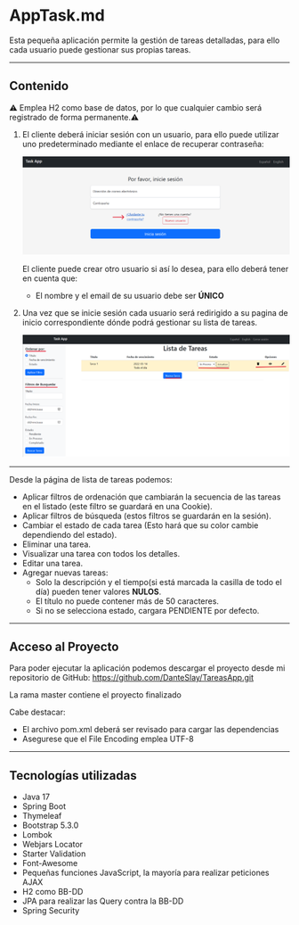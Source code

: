 # AppTask.md

Esta pequeña aplicación permite la gestión de tareas detalladas, para ello cada usuario puede gestionar sus propias tareas.

---

## **Contenido**

<aside>
⚠️ Emplea H2 como base de datos, por lo que cualquier cambio será registrado de forma permanente.⚠️

</aside>

1. El cliente deberá iniciar sesión con un usuario, para ello puede utilizar uno predeterminado mediante el enlace de recuperar contraseña:
    
    ![userAdmin.png](src/main/resources/screenshots/userAdmin.png)
    
    El cliente puede crear otro usuario si así lo desea, para ello deberá tener en cuenta que:
    
    - El nombre y el email de su usuario debe ser **ÚNICO**
    

2. Una vez que se inicie sesión cada usuario será redirigido a su pagina de inicio correspondiente dónde podrá gestionar su lista de tareas.
    
    ![index.png](src/main/resources/screenshots/index.png)
    
---

Desde la página de lista de tareas podemos:
- Aplicar filtros de ordenación que cambiarán la secuencia de las tareas en el listado (este filtro se guardará en una Cookie).
- Aplicar filtros de búsqueda (estos filtros se guardarán en la sesión). 
- Cambiar el estado de cada tarea (Esto hará que su color cambie dependiendo del estado).
- Eliminar una tarea.
- Visualizar una tarea con todos los detalles.
- Editar una tarea.
- Agregar nuevas tareas:
    - Solo la descripción y el tiempo(si está marcada la casilla de todo el día) pueden tener valores **NULOS**.
    - El título no puede contener más de 50 caracteres.
    - Si no se selecciona estado, cargara PENDIENTE por defecto.
---

## Acceso al Proyecto

Para poder ejecutar la aplicación podemos descargar el proyecto desde mi repositorio de GitHub: https://github.com/DanteSlay/TareasApp.git 

La rama master contiene el proyecto finalizado

Cabe destacar:

- El archivo pom.xml deberá ser revisado para cargar las dependencias
- Asegurese que el File Encoding emplea UTF-8

---

## Tecnologías utilizadas

- Java 17
- Spring Boot
- Thymeleaf
- Bootstrap 5.3.0
- Lombok
- Webjars Locator
- Starter Validation
- Font-Awesome
- Pequeñas funciones JavaScript, la mayoría para realizar peticiones AJAX
- H2 como BB-DD
- JPA para realizar las Query contra la BB-DD
- Spring Security
